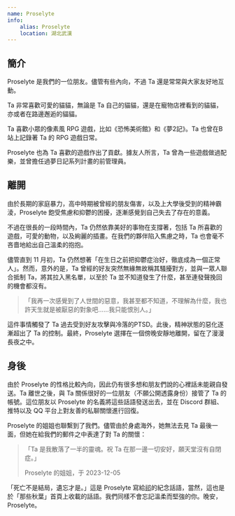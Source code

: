 ```yaml
---
name: Proselyte
info:
    alias: Proselyte
    location: 湖北武漢
---
```


## 簡介

Proselyte 是我們的一位朋友。儘管有些內向，不過 Ta 還是常常與大家友好地互動。

Ta 非常喜歡可愛的貓貓，無論是 Ta 自己的貓貓，還是在寵物店裡看到的貓貓，亦或者在路邊邂逅的貓貓。

Ta 喜歡小眾的像素風 RPG 遊戲，比如《恐怖美術館》和《夢2記》。Ta 也曾在B站上記錄著 Ta 的 RPG 遊戲日常。

Proselyte 也為 Ta 喜歡的遊戲作出了貢獻。據友人所言，Ta 曾為一些遊戲做過配樂，並曾擔任過夢日記系列計畫的前管理員。

## 離開

由於長期的家庭暴力，高中時期被曾經的朋友傷害，以及上大學後受到的精神霸淩，Proselyte 飽受焦慮和抑鬱的困擾，逐漸感覺到自己失去了存在的意義。

不過在很長的一段時間內，Ta 仍然依靠美好的事物在支撐著，包括 Ta 所喜歡的遊戲，可愛的動物，以及絢麗的插畫。在我們的夥伴陷入焦慮之時，Ta 也會毫不吝嗇地給出自己溫柔的抱抱。

儘管直到 11 月初，Ta 仍然想著「在生日之前把抑鬱症治好，徹底成為一個正常人」。然而，意外的是，Ta 曾經的好友突然無緣無故稱其騷擾對方，並與一眾人聯合抵制 Ta，將其拉入黑名單，以至於 Ta 並不知道發生了什麼，甚至連發聲挽回的機會都沒有。

> 「我再一次感覺到了人世間的惡意，我甚至都不知道，不理解為什麼，我也許天生就是被厭惡的對象吧……我只能恨別人。」

這件事情觸發了 Ta 過去受到好友攻擊與冷落的PTSD。此後，精神狀態的惡化逐漸超出了 Ta 的控制。最終，Proselyte 選擇在一個傍晚安靜地離開，留在了漫漫長夜之中。

## 身後

由於 Proselyte 的性格比較內向，因此仍有很多想和朋友們說的心裡話未能親自發送。Ta 離世之後，與 Ta 關係很好的一位朋友（不願公開透露身份）接管了 Ta 的帳號。這位朋友以 Proselyte 的名義將這些話語發送出去，並在 Discord 群組、推特以及 QQ 平台上對友善的私聊關懷進行回復。

Proselyte 的姐姐也聯繫到了我們。儘管由於身處海外，她無法去見 Ta 最後一面，但她在給我們的郵件之中表達了對 Ta 的關懷：

> 「Ta 是我散落了一半的靈魂。祝 Ta 在那一邊一切安好，願天堂沒有自閉症。」
>
> Proselyte 的姐姐，于 2023-12-05

「死亡不是結局，遺忘才是。」這是 Proselyte 寫給[祁](https://one-among.us/profile/qiqi233345)的紀念話語，當然，這也是於「那些秋葉」首頁上收載的話語。我們同樣不會忘記溫柔而堅強的你。晚安，Proselyte。
